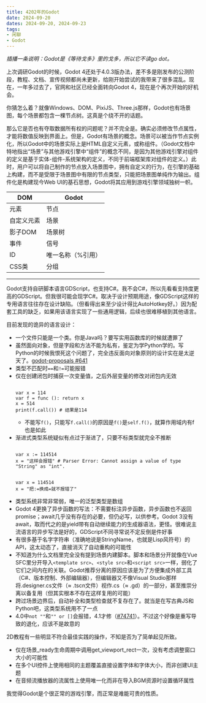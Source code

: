 ```yaml
---
title: 4202年的Godot
date: 2024-09-20
dates: 2024-09-20, 2024-09-23
tags:
- 闲聊
- Godot
---
```


<i>插播一条说明：Godot是《等待戈多》里的戈多，所以它不读go dot。</i>

上次调研Godot的时候，Godot 4还处于4.0.3版办法，差不多是刚发布的公测阶段，教程、文档、宣传视频都尚未更新，给刚开始尝试的我带来了很多混乱。现在，一年多过去了，官网和社区已经全面转向Godot 4，现在是个再次开始的好机会。

你猜怎么着？就像Windows、DOM、PixiJS、Three.js那样，Godot也有场景图，每个场景都包含一棵节点树。这真是个绕不开的话题。

那么它是否也有夺取数据所有权的问题呢？并不完全是。确实必须修改节点属性，才能将数值反映到界面上。但是，Godot有场景的概念。场景可以被当作节点实例化，所以Godot中的场景实际上是HTML自定义元素，或称组件。（Godot文档中特地指出“场景”与其他游戏引擎中“组件”的概念不同，是因为其他游戏引擎对组件的定义是基于实体-组件-系统架构的定义，不同于前端框架库对组件的定义。）此时，用户可以将自己制作的节点放入场景图中，拥有自定义的行为，在引擎的基础上构建，而不是受限于场景图中有限的节点类型，只能把场景图单纯作为输出。组件化是构建现今Web UI的基石思想，Godot将其应用到游戏引擎领域独树一帜。

DOM|Godot
-|-
元素|节点
自定义元素|场景
影子DOM|场景树
事件|信号
ID|唯一名称（%引用）
CSS类|分组

----

Godot支持自研脚本语言GDScript，也支持C#。我不会C#，所以先看看支持度更高的GDScript。但我很可能会现学C#。取决于设计预期用途，像GDScript这样的专用语言往往存在设计缺陷。（但看得出来至少设计得比AutoHotkey好。）因为配套工具的缺乏，如果用该语言实现了一些通用逻辑，后续也很难移植到其他语言。

目前发现的诡异的语言设计：

<ul>
<li>一个文件只能是一个类。你是Java吗？要写实用函数库的时候就遭罪了

<li>虽然面向对象，但是字段和方法不能为私有，鉴定为学Python学的。写Python的时候我恨死这个问题了，完全违反面向对象原则的设计实在是太逆天了。<a href="https://github.com/godotengine/godot-proposals/issues/641">godot-proposals #641</a>

<li>类型不匹配时<code>==</code>和<code>!=</code>可能报错

<li>仅在创建闭包时捕获一次变量值，之后外层变量的修改对闭包内无效
<pre><code class="language-gdscript">
var x = 114
var f = func (): return x
x = 514
print(f.call()) # 结果是114
</code></pre>
<ul>
<li>不能写<code>f()</code>，只能写<code>f.call()</code>的原因是<code>f()</code>是<code>self.f()</code>，就算作用域内有f也是如此
</ul>

<li>渐进式类型系统疑似有点过于渐进了，只要不标类型就完全不推断
<pre><code class="language-gdscript">
var x := 114514
x = "这样会报错" # Parser Error: Cannot assign a value of type "String" as "int".
</code></pre>
<pre><code class="language-gdscript">
var x = 114514
x = "把:=换成=就不报错了"
</code></pre>

<li>类型系统非常非常弱，唯一的泛型类型是数组

<li>Godot 4更换了异步函数的写法：不需要标注异步函数，异步函数也不返回promise；await几乎没有存在的必要，但仍必写，以供参考。Godot 3没有await，取而代之的是yield带有自动继续能力的生成器语法，更怪。很难说主流语言的异步写法是好的，GDScript不同寻常说不定反倒是件好事

<li>有很多基于名字字符串（准确地说是StringName，也就是Lisp风符号）的API，这太动态了，直接消灭了自动重构的可能性

<li>不知道为什么文档里完全没有提到场景内建脚本。脚本和场景分开就像在Vue SFC里分开导入<code>&lt;template src&gt;</code>、<code>&lt;style src&gt;</code>和<code>&lt;script src&gt;</code>一样，弱化了它们之间内在的关联。Godot推荐分离的原因应该是为了方便集成外部工具（C#、版本控制、外部编辑器），但编辑器又不像Visual Studio那样将.designer.cs文件（≈ .tscn文件）视作.cs（≈ .gd）的一部分，甚至推崇分离以备复用（但其实根本不存在这样复用的可能）

<li>跨过场景边界后，自动补全和类型检查就不复存在了。就当是在写古典JS和Python吧，这类型系统用不了一点

<li>4.0中<code>not ""</code>和<code>"" or []</code>会报错，4.1才修（<a href="https://github.com/godotengine/godot/pull/74741">#74741</a>）。不过这个好像是重写导致的退化，应该不是故意的
</ul>

2D教程有一些明显不符合最佳实践的操作，不知是否为了简单起见所致。

- 仅在场景\_ready生命周期中调用get_viewport_rect一次，没有考虑调整窗口大小的可能性
- 在多个UI控件上使用相同的主题覆盖直接设置字体和字体大小，而非创建UI主题
- 在音频流播放器的流属性上使用唯一化而非在导入BGM资源时设置循环属性

我觉得Godot是个很正常的游戏引擎，而正常是难能可贵的性质。

